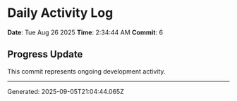 # Daily Activity Log

**Date**: Tue Aug 26 2025
**Time**: 2:34:44 AM
**Commit**: 6

## Progress Update

This commit represents ongoing development activity.

---
Generated: 2025-09-05T21:04:44.065Z
